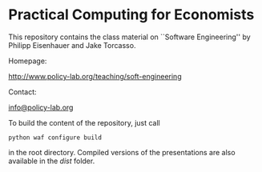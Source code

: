 Practical Computing for Economists
==================================

This repository contains the class material on ``Software Engineering'' by Philipp Eisenhauer and Jake Torcasso.

Homepage:

http://www.policy-lab.org/teaching/soft-engineering

Contact:

info@policy-lab.org

To build the content of the repository, just call

	python waf configure build

in the root directory. Compiled versions of the presentations are also available in the *dist* folder.